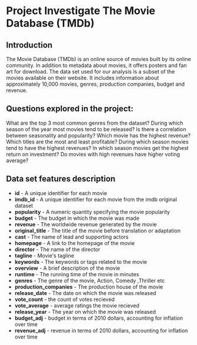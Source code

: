 # Project Investigate The Movie Database (TMDb)

## Introduction
The Movie Database (TMDb) is an online source of movies built by its online community. In addition to metadata about movies, it offers posters and fan art for download. The data set used for our analysis is a subset of the movies available on their website. It includes information about approximately 10,000 movies, genres, production companies, budget and revenue.

## Questions explored in the project:

What are the top 3 most common genres from the dataset?
During which season of the year most movies tend to be released?
Is there a correlation between seasonality and popularity?
Which movie has the highest revenue?
Which titles are the most and least profitable?
During which season movies tend to have the highest revenues?
In which season movies get the highest return on investment?
Do movies with high revenues have higher voting average?

## Data set features description
- **id** - A unique identifier for each movie
- **imdb_id** - A unique identifier for each movie from the imdb original dataset
- **popularity** - A numeric quantity specifying the movie popularity
- **budget** - The budget in which the movie was made
- **revenue** - The worldwide revenue generated by the movie
- **original_title** - The title of the movie before translation or adaptation
- **cast** - The name of lead and supporting actors
- **homepage** - A link to the homepage of the movie
- **director** - The name of the director
- **tagline** - Movie's tagline
- **keywords** - The keywords or tags related to the movie
- **overview** - A brief description of the movie
- **runtime** - The running time of the movie in minutes
- **genres** - The genre of the movie, Action, Comedy ,Thriller etc
- **production_companies** - The production house of the movie
- **release_date** - The date on which the movie was released
- **vote_count** - the count of votes recieved
- **vote_average** - average ratings the movie recieved
- **release_year** - The year on which the movie was released
- **budget_adj** - budget in terms of 2010 dollars, accounting for inflation over time
- **revenue_adj** - revenue in terms of 2010 dollars, accounting for inflation over time
